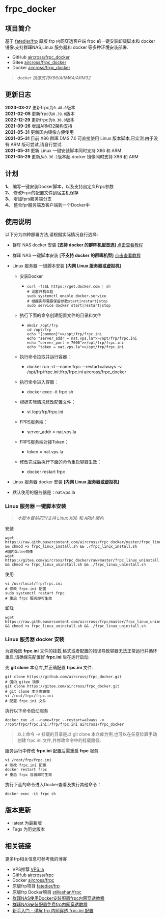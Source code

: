 # frpc_docker
## 项目简介
基于 [fatedier/frp](https://github.com/fatedier/frp) 原版 frp 内网穿透客户端 frpc 的一键安装卸载脚本和 docker 镜像.支持群晖NAS,Linux 服务器和 docker 等多种环境安装部署.

- GitHub [aircross/frpc_docker](https://github.com/aircross/frpc)
- Gitee [aircross/frpc_docker](https://gitee.com/aircross/frpc)
- Docker [aircross/frpc_docker](https://hub.docker.com/r/aircross/frpc_docker)
> *docker 镜像支持X86/ARM64/ARM32*

## 更新日志

**2023-03-27** 更新frpc为`0.48.0`版本  
**2021-02-05** 更新frpc为`0.39.0`版本  
**2022-12-29** 更新frpc为`0.38.0`版本  
**2021-09-26** 增加ARM32架构支持  
**2021-05-31** 更新国内镜像方便使用  
**2021-05-31** 目前 X86 群晖 DMS 7.0 可直接使用 Linux 版本脚本,已实测.由于没有 ARM 版可尝试,请自行尝试.  
**2021-05-31** 更新 Linux 一键安装脚本同时支持 X86 和 ARM  
**2021-05-29** 更新从`0.36.2`版本起 docker 镜像同时支持 X86 和 ARM

## 计划
**1、** 编写一键安装Docker脚本，以及支持自定义Frpc参数  
**2、** 修改Frpc的配置文件到宿主机保存  
**3、** 增加fprs服务端分支  
**4、** 整合fpr服务端及客户端到一个Docker中  

## 使用说明
以下分为四种部署方法,请根据实际情况自行选择:
- 群晖 NAS docker 安装 **[支持 docker 的群晖机型首选]** [点击查看教程](https://www.ioiox.com/archives/26.html)
- 群晖 NAS 一键脚本安装 **[不支持 docker 的群晖机型]** [点击查看教程](https://www.ioiox.com/archives/6.html)
- Linux 服务器 一键脚本安装 **[内网 Linux 服务器或虚拟机]**
  - 安装Docker
    - ```
      curl -fsSL https://get.docker.com | sh
      # 设置开机自启
      sudo systemctl enable docker.service
      # 根据实际需要保留参数start|restart|stop
      sudo service docker start|restart|stop
      ```
  - 执行下面的命令创建配置文件的目录和文件
    - ```shell
      mkdir /opt/frp
      cd /opt/frp
      echo "[common]">>/opt/frp/frpc.ini
      echo "server_addr = nat.vps.la">>/opt/frp/frpc.ini
      echo "server_port = 7000">>/opt/frp/frpc.ini
      echo "token = nat.vps.la">>/opt/frp/frpc.ini
      ```
    
  - 执行命令拉取并运行容器：
    - docker run -d --name frpc --restart=always -v /opt/frp/frpc.ini:/frp/frpc.ini aircross/frpc_docker
  - 执行命令进入容器：
    - docker exec -it frpc sh
  - 根据实际情况修改配置文件：
    - vi /opt/frp/frpc.ini
  - FPRS服务端：
    - server_addr = nat.vps.la
  - FRPS服务端对接Token：
    - token = nat.vps.la
  - 修改完成后执行下面的命令重启容器生效：
    - docker restart frpc
  
- Linux 服务器 docker 安装 **[内网 Linux 服务器或虚拟机]**
- 默认使用的服务器是：nat.vps.la

### Linux 服务器 一键脚本安装
> *本脚本目前同时支持 Linux X86 和 ARM 架构*

安装
```shell
wget https://raw.githubusercontent.com/aircross/frpc_docker/master/frpc_linux_install.sh && chmod +x frpc_linux_install.sh && ./frpc_linux_install.sh
#国内Gitee镜像
wget https://gitee.com/aircross/frpc_docker/raw/master/frpc_linux_uninstall.sh && chmod +x frpc_linux_uninstall.sh && ./frpc_linux_uninstall.sh
```

使用
```shell
vi /usr/local/frp/frpc.ini
# 修改 frpc.ini 配置
sudo systemctl restart frpc
# 重启 frpc 服务即可生效
```

卸载
```shell
wget https://raw.githubusercontent.com/aircross/frpc/master/frpc_linux_uninstall.sh && chmod +x frpc_linux_uninstall.sh && ./frpc_linux_uninstall.sh
```

### Linux 服务器 docker 安装
为避免因 **frpc.ini** 文件的挂载,格式或者配置的错误导致容器无法正常运行并循环重启.请确保先配置好 **frpc.ini** 后在运行启动.

先 **git clone** 本仓库,并正确配置 **frpc.ini** 文件.
```shell
git clone https://github.com/aircross/frpc_docker.git
# 国内 gitee 镜像
git clone https://gitee.com/aircross/frpc_docker.git
# git clone 本仓库镜像
vi /root/frpc/frpc.ini
# 配置 frpc.ini 文件
```

执行以下命令启动服务
```shell
docker run -d --name=frpc --restart=always -v /root/frpc/frpc.ini:/frp/frpc.ini aircross/frpc_docker
```
> 以上命令 -v 挂载的目录是以 git clone 本仓库为例,也可以在任意位置手动创建 frpc.ini 文件,并修改命令中的挂载路径.

服务运行中修改 **frpc.ini** 配置后需重启 **frpc** 服务.
```shell
vi /root/frp/frpc.ini
# 修改 frpc.ini 配置
docker restart frpc
# 重启 frpc 容器即可生效
```

执行下面的命令进入Docker查看及执行其他命令：
```shell
docker exec -it frpc sh
```
## 版本更新

- latest 为最新版
- Tags 为历史版本

## 相关链接
更多frp相关信息可参考我的博客
- VPS推荐 [VPS.la](https://www.vps.la)
- GitHub [aircross/frpc](https://github.com/aircross/frpc)
- Docker [aircross/frpc](https://hub.docker.com/r/aircross/frpc)
- 原版frp项目 [fatedier/frp](https://github.com/fatedier/frp)
- 原版frp Docker项目 [stilleshan/frpc](https://github.com/stilleshan/frpc)
- [群晖NAS使用Docker安装配置frpc内网穿透教程](https://www.ioiox.com/archives/26.html) 
- [群晖NAS安装配置免费frp内网穿透教程](https://www.ioiox.com/archives/6.html)
- [新手入门 - 详解 frp 内网穿透 frpc.ini 配置](https://www.ioiox.com/archives/79.html)
